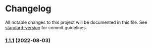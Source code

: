 # Changelog

All notable changes to this project will be documented in this file. See [standard-version](https://github.com/conventional-changelog/standard-version) for commit guidelines.

### [1.1.1](https://github.com/JefferyXZF/douluo-ui/compare/v1.1.0...v1.1.1) (2022-08-03)
